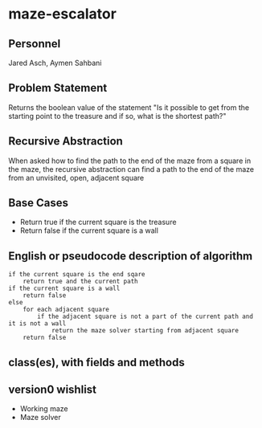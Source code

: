 # maze-escalator

## Personnel

Jared Asch, Aymen Sahbani

## Problem Statement

Returns the boolean value of the statement "Is it possible to get from the starting point to the treasure and if so, what is the shortest path?"

## Recursive Abstraction

When asked how to find the path to the end of the maze from a square in the maze, the recursive abstraction can find a path to the end of the maze from an unvisited, open, adjacent square

## Base Cases

* Return true if the current square is the treasure
* Return false if the current square is a wall

## English or pseudocode description of algorithm

```
if the current square is the end sqare
    return true and the current path
if the current square is a wall
    return false
else
    for each adjacent square
        if the adjacent square is not a part of the current path and it is not a wall
            return the maze solver starting from adjacent square
    return false
```

## class(es), with fields and methods

## version0 wishlist

* Working maze
* Maze solver

